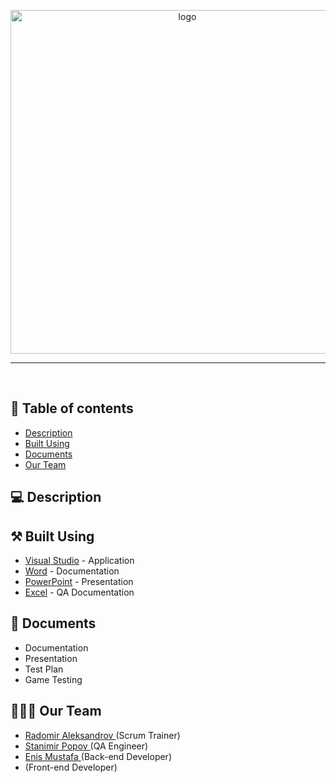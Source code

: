 <p align = "center">
  <img src = "images/logo-team.png" alt = "logo" width="550px">
</p>

<hr>

<br>

## 📝 Table of contents

- [Description](#description)
- [Built Using](#built_using)
- [Documents](#documents)
- [Our Team](#our_team)


## 💻 Description <a name="description"></a>



## ⚒️ Built Using <a name="built_using"></a>

- [Visual Studio](https://visualstudio.microsoft.com/) - Application
- [Word](https://www.microsoft.com/en-us/microsoft-365/word) - Documentation
- [PowerPoint](https://www.microsoft.com/en-us/microsoft-365/powerpoint) - Presentation
- [Excel](https://www.microsoft.com/en-us/microsoft-365/excel) - QA Documentation


## 📄 Documents <a name="documents"></a>

- Documentation
- Presentation
- Test Plan
- Game Testing


## 🧑🏻‍💻 Our Team <a name="our_team"></a>

- <a href = "https://github.com/RAAleksandrov21"> Radomir Aleksandrov </a> (Scrum Trainer)
- <a href = "https://github.com/SSPopov21"> Stanimir Popov </a> (QA Engineer)
- <a href = "https://github.com/EEMustafa21"> Enis Mustafa </a> (Back-end Developer)
- <a href = "https://github.com/SZGeorgiev21">  </a> (Front-end Developer)

